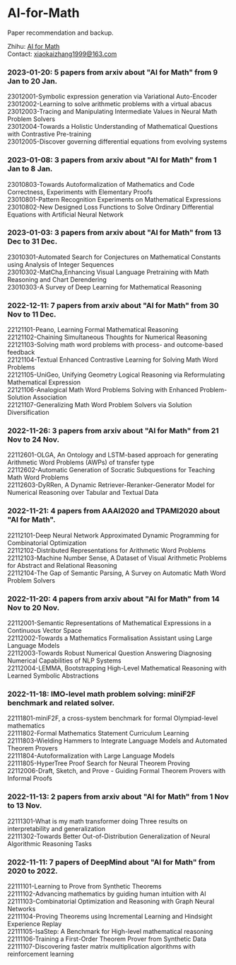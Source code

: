 # AI-for-Math
Paper recommendation and backup.

Zhihu: [AI for Math](https://www.zhihu.com/column/c_1572704907148283905)  
Contact: xiaokaizhang1999@163.com

### 2023-01-20: 5 papers from arxiv about "AI for Math" from 9 Jan to 20 Jan.
23012001-Symbolic expression generation via Variational Auto-Encoder  
23012002-Learning to solve arithmetic problems with a virtual abacus  
23012003-Tracing and Manipulating Intermediate Values in Neural Math Problem Solvers  
23012004-Towards a Holistic Understanding of Mathematical Questions with Contrastive Pre-training  
23012005-Discover governing differential equations from evolving systems  

### 2023-01-08: 3 papers from arxiv about "AI for Math" from 1 Jan to 8 Jan.
23010803-Towards Autoformalization of Mathematics and Code Correctness, Experiments with Elementary Proofs  
23010801-Pattern Recognition Experiments on Mathematical Expressions  
23010802-New Designed Loss Functions to Solve Ordinary Differential Equations with Artificial Neural Network  

### 2023-01-03: 3 papers from arxiv about "AI for Math" from 13 Dec to 31 Dec.
23010301-Automated Search for Conjectures on Mathematical Constants using Analysis of Integer Sequences  
23010302-MatCha,Enhancing Visual Language Pretraining with Math Reasoning and Chart Derendering  
23010303-A Survey of Deep Learning for Mathematical Reasoning  

### 2022-12-11: 7 papers from arxiv about "AI for Math" from 30 Nov to 11 Dec.
22121101-Peano, Learning Formal Mathematical Reasoning  
22121102-Chaining Simultaneous Thoughts for Numerical Reasoning  
22121103-Solving math word problems with process- and outcome-based feedback  
22121104-Textual Enhanced Contrastive Learning for Solving Math Word Problems  
22121105-UniGeo, Unifying Geometry Logical Reasoning via Reformulating Mathematical Expression  
22121106-Analogical Math Word Problems Solving with Enhanced Problem-Solution Association  
22121107-Generalizing Math Word Problem Solvers via Solution Diversification  

### 2022-11-26: 3 papers from arxiv about "AI for Math" from 21 Nov to 24 Nov.
22112601-OLGA, An Ontology and LSTM-based approach for generating Arithmetic Word Problems (AWPs) of transfer type  
22112602-Automatic Generation of Socratic Subquestions for Teaching Math Word Problems  
22112603-DyRRen, A Dynamic Retriever-Reranker-Generator Model for Numerical Reasoning over Tabular and Textual Data  

### 2022-11-21: 4 papers from AAAI2020 and TPAMI2020 about "AI for Math".
22112101-Deep Neural Network Approximated Dynamic Programming for Combinatorial Optimization  
22112102-Distributed Representations for Arithmetic Word Problems  
22112103-Machine Number Sense, A Dataset of Visual Arithmetic Problems for Abstract and Relational Reasoning  
22112104-The Gap of Semantic Parsing, A Survey on Automatic Math Word Problem Solvers

### 2022-11-20: 4 papers from arxiv about "AI for Math" from 14 Nov to 20 Nov.
22112001-Semantic Representations of Mathematical Expressions in a Continuous Vector Space  
22112002-Towards a Mathematics Formalisation Assistant using Large Language Models  
22112003-Towards Robust Numerical Question Answering Diagnosing Numerical Capabilities of NLP Systems  
22112004-LEMMA, Bootstrapping High-Level Mathematical Reasoning with Learned Symbolic Abstractions

### 2022-11-18: IMO-level math problem solving: miniF2F benchmark and related solver.
22111801-miniF2F, a cross-system benchmark for formal Olympiad-level mathematics  
22111802-Formal Mathematics Statement Curriculum Learning  
22111803-Wielding Hammers to Integrate Language Models and Automated Theorem Provers  
22111804-Autoformalization with Large Language Models  
22111805-HyperTree Proof Search for Neural Theorem Proving  
22112006-Draft, Sketch, and Prove - Guiding Formal Theorem Provers with Informal Proofs

### 2022-11-13: 2 papers from arxiv about "AI for Math" from 1 Nov to 13 Nov.
22111301-What is my math transformer doing Three results on interpretability and generalization  
22111302-Towards Better Out-of-Distribution Generalization of Neural Algorithmic Reasoning Tasks

### 2022-11-11: 7 papers of DeepMind about "AI for Math" from 2020 to 2022.
22111101-Learning to Prove from Synthetic Theorems  
22111102-Advancing mathematics by guiding human intuition with AI  
22111103-Combinatorial Optimization and Reasoning with Graph Neural Networks  
22111104-Proving Theorems using Incremental Learning and Hindsight Experience Replay  
22111105-IsaStep: A Benchmark for High-level mathematical reasoning  
22111106-Training a First-Order Theorem Prover from Synthetic Data  
22111107-Discovering faster matrix multiplication algorithms with reinforcement learning  
